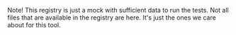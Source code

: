 Note! This registry is just a mock with sufficient data to run the tests. Not all files that are available in the registry are here. It's just the ones we care about for this tool.
